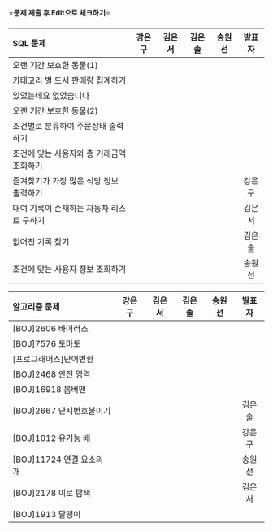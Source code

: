 ⭐**문제 제출 후 Edit으로 체크하기**⭐

|SQL 문제                              |강은구|김은서|김은솔|송원선|발표자|
|:-------------------------------------|:----:|:----:|:----:|:----:|:--:|
|오랜 기간 보호한 동물(1)                |      |      |      |      |    |
|카테고리 별 도서 판매량 집계하기         |      |      |      |      |    |
|있었는데요 없었습니다                   |      |      |      |      |    |
|오랜 기간 보호한 동물(2)                |      |      |      |      |    |
|조건별로 분류하여 주문상태 출력하기      |      |      |      |      |    |
|조건에 맞는 사용자와 총 거래금액 조회하기|      |      |      |      |    |
|즐겨찾기가 가장 많은 식당 정보 출력하기  |      |      |      |      | 강은구 |
|대여 기록이 존재하는 자동차 리스트 구하기|      |      |      |      | 김은서 |
|	없어진 기록 찾기                      |      |      |      |      | 김은솔 |
|조건에 맞는 사용자 정보 조회하기        |      |      |      |      | 송원선 |

|알고리즘 문제             |강은구|김은서|김은솔|송원선|발표자|
|:-------------------------|:----:|:----:|:----:|:----:|:--:|
|[BOJ]2606 바이러스         |      |      |      |      |    |
|[BOJ]7576 토마토           |      |      |      |      |    |
|[프로그래머스]단어변환      |      |      |      |      |    |
|[BOJ]2468 안전 영역        |      |      |      |      |    |
|[BOJ]16918 봄버맨          |      |      |      |      |    |
|[BOJ]2667 단지번호붙이기    |      |      |      |      |김은솔|
|[BOJ]1012 유기농 배        |      |      |      |      |강은구|
|[BOJ]11724 연결 요소의 개  |      |      |      |      |송원선|
|[BOJ]2178 미로 탐색        |      |      |      |      |김은서|
|[BOJ]1913 달팽이           |      |      |      |      |    |
